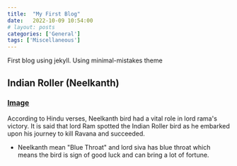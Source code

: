 ```yaml
---
title:  "My First Blog"
date:   2022-10-09 10:54:00
# layout: posts
categories: ['General']
tags: ['Miscellaneous']
---
```


First blog using jekyll.
Using minimal-mistakes theme

## Indian Roller (Neelkanth)
### [Image](https://tse1.mm.bing.net/th?id=OIP.BNvNnLtFTowIRdGln_XG4wE3DI&pid=Api&P=0)
According to Hindu verses, Neelkanth bird had a vital role in lord rama's victory.
It is said that lord Ram spotted the Indian Roller bird as he embarked upon his journey to kill Ravana and succeeded. 
* Neelkanth mean "Blue Throat" and lord siva has blue throat which means the bird is sign of good luck and can bring a lot of fortune.
